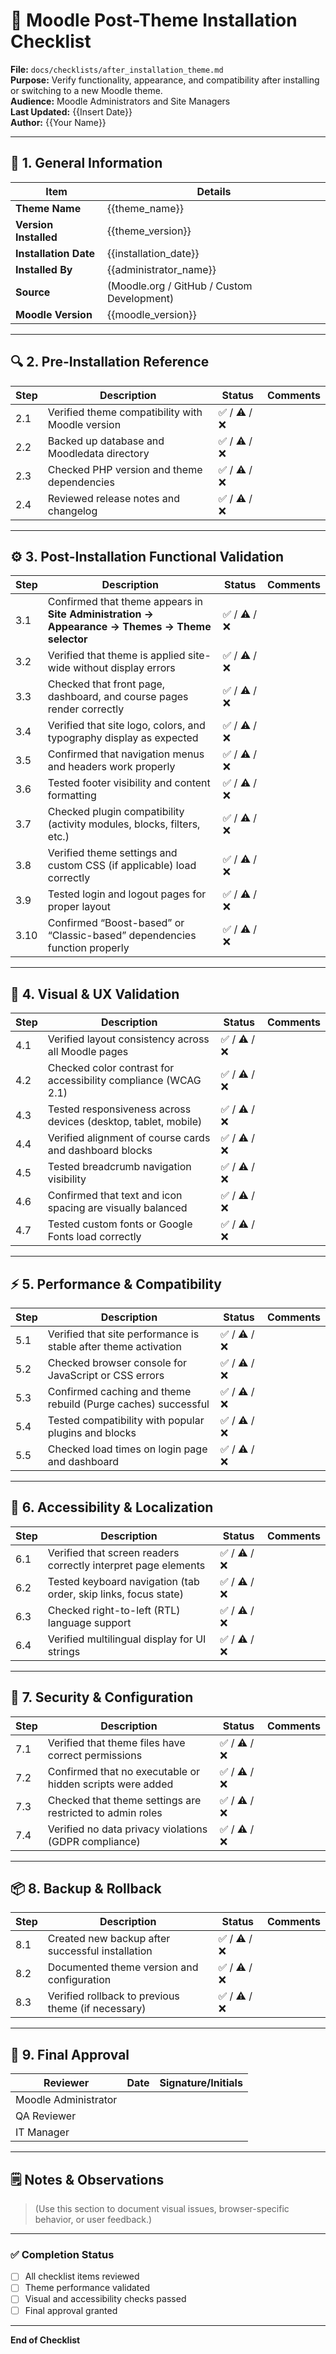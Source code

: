 # 🎨 Moodle Post-Theme Installation Checklist

**File:** `docs/checklists/after_installation_theme.md`  
**Purpose:** Verify functionality, appearance, and compatibility after installing or switching to a new Moodle theme.  
**Audience:** Moodle Administrators and Site Managers  
**Last Updated:** {{Insert Date}}  
**Author:** {{Your Name}}

---

## 🧩 1. General Information

| Item | Details |
|------|----------|
| **Theme Name** | {{theme_name}} |
| **Version Installed** | {{theme_version}} |
| **Installation Date** | {{installation_date}} |
| **Installed By** | {{administrator_name}} |
| **Source** | (Moodle.org / GitHub / Custom Development) |
| **Moodle Version** | {{moodle_version}} |

---

## 🔍 2. Pre-Installation Reference

| Step | Description | Status | Comments |
|------|--------------|--------|-----------|
| 2.1 | Verified theme compatibility with Moodle version | ✅ / ⚠️ / ❌ | |
| 2.2 | Backed up database and Moodledata directory | ✅ / ⚠️ / ❌ | |
| 2.3 | Checked PHP version and theme dependencies | ✅ / ⚠️ / ❌ | |
| 2.4 | Reviewed release notes and changelog | ✅ / ⚠️ / ❌ | |

---

## ⚙️ 3. Post-Installation Functional Validation

| Step | Description | Status | Comments |
|------|--------------|--------|-----------|
| 3.1 | Confirmed that theme appears in **Site Administration → Appearance → Themes → Theme selector** | ✅ / ⚠️ / ❌ | |
| 3.2 | Verified that theme is applied site-wide without display errors | ✅ / ⚠️ / ❌ | |
| 3.3 | Checked that front page, dashboard, and course pages render correctly | ✅ / ⚠️ / ❌ | |
| 3.4 | Verified that site logo, colors, and typography display as expected | ✅ / ⚠️ / ❌ | |
| 3.5 | Confirmed that navigation menus and headers work properly | ✅ / ⚠️ / ❌ | |
| 3.6 | Tested footer visibility and content formatting | ✅ / ⚠️ / ❌ | |
| 3.7 | Checked plugin compatibility (activity modules, blocks, filters, etc.) | ✅ / ⚠️ / ❌ | |
| 3.8 | Verified theme settings and custom CSS (if applicable) load correctly | ✅ / ⚠️ / ❌ | |
| 3.9 | Tested login and logout pages for proper layout | ✅ / ⚠️ / ❌ | |
| 3.10 | Confirmed “Boost-based” or “Classic-based” dependencies function properly | ✅ / ⚠️ / ❌ | |

---

## 🧭 4. Visual & UX Validation

| Step | Description | Status | Comments |
|------|--------------|--------|-----------|
| 4.1 | Verified layout consistency across all Moodle pages | ✅ / ⚠️ / ❌ | |
| 4.2 | Checked color contrast for accessibility compliance (WCAG 2.1) | ✅ / ⚠️ / ❌ | |
| 4.3 | Tested responsiveness across devices (desktop, tablet, mobile) | ✅ / ⚠️ / ❌ | |
| 4.4 | Verified alignment of course cards and dashboard blocks | ✅ / ⚠️ / ❌ | |
| 4.5 | Tested breadcrumb navigation visibility | ✅ / ⚠️ / ❌ | |
| 4.6 | Confirmed that text and icon spacing are visually balanced | ✅ / ⚠️ / ❌ | |
| 4.7 | Tested custom fonts or Google Fonts load correctly | ✅ / ⚠️ / ❌ | |

---

## ⚡ 5. Performance & Compatibility

| Step | Description | Status | Comments |
|------|--------------|--------|-----------|
| 5.1 | Verified that site performance is stable after theme activation | ✅ / ⚠️ / ❌ | |
| 5.2 | Checked browser console for JavaScript or CSS errors | ✅ / ⚠️ / ❌ | |
| 5.3 | Confirmed caching and theme rebuild (Purge caches) successful | ✅ / ⚠️ / ❌ | |
| 5.4 | Tested compatibility with popular plugins and blocks | ✅ / ⚠️ / ❌ | |
| 5.5 | Checked load times on login page and dashboard | ✅ / ⚠️ / ❌ | |

---

## 🧰 6. Accessibility & Localization

| Step | Description | Status | Comments |
|------|--------------|--------|-----------|
| 6.1 | Verified that screen readers correctly interpret page elements | ✅ / ⚠️ / ❌ | |
| 6.2 | Tested keyboard navigation (tab order, skip links, focus state) | ✅ / ⚠️ / ❌ | |
| 6.3 | Checked right-to-left (RTL) language support | ✅ / ⚠️ / ❌ | |
| 6.4 | Verified multilingual display for UI strings | ✅ / ⚠️ / ❌ | |

---

## 🧾 7. Security & Configuration

| Step | Description | Status | Comments |
|------|--------------|--------|-----------|
| 7.1 | Verified that theme files have correct permissions | ✅ / ⚠️ / ❌ | |
| 7.2 | Confirmed that no executable or hidden scripts were added | ✅ / ⚠️ / ❌ | |
| 7.3 | Checked that theme settings are restricted to admin roles | ✅ / ⚠️ / ❌ | |
| 7.4 | Verified no data privacy violations (GDPR compliance) | ✅ / ⚠️ / ❌ | |

---

## 📦 8. Backup & Rollback

| Step | Description | Status | Comments |
|------|--------------|--------|-----------|
| 8.1 | Created new backup after successful installation | ✅ / ⚠️ / ❌ | |
| 8.2 | Documented theme version and configuration | ✅ / ⚠️ / ❌ | |
| 8.3 | Verified rollback to previous theme (if necessary) | ✅ / ⚠️ / ❌ | |

---

## 🧾 9. Final Approval

| Reviewer | Date | Signature/Initials |
|-----------|------|--------------------|
| Moodle Administrator | | |
| QA Reviewer | | |
| IT Manager | | |

---

## 🗒️ Notes & Observations

> (Use this section to document visual issues, browser-specific behavior, or user feedback.)

---

### ✅ Completion Status
- [ ] All checklist items reviewed  
- [ ] Theme performance validated  
- [ ] Visual and accessibility checks passed  
- [ ] Final approval granted  

---

**End of Checklist**

